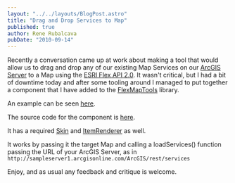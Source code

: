 ```yaml
---
layout: "../../layouts/BlogPost.astro"
title: "Drag and Drop Services to Map"
published: true
author: Rene Rubalcava
pubDate: "2010-09-14"
---
```


Recently a conversation came up at work about making a tool that would allow us to drag and drop any of our existing Map Services on our [ArcGIS Server](http://www.esri.com/software/arcgis/arcgisserver/index.html) to a Map using the [ESRI Flex API 2.0](http://help.arcgis.com/en/webapi/flex/index.html). It wasn't critical, but I had a bit of downtime today and after some tooling around I managed to put together a component that I have added to the [Flex](http://github.com/odoe/FlexMapTools)[MapTools](http://github.com/odoe/FlexMapTools) library.

An example can be seen [here](https://odoe.net/thelab/flex/serviceslist/Index.html).

The source code for the component is [here](http://github.com/odoe/FlexMapTools/blob/master/src/net/odoe/FlexMapTools/components/ServiceList.as).

It has a required [Skin](http://github.com/odoe/FlexMapTools/blob/master/src/net/odoe/FlexMapTools/components/skins/ServiceListSkin.mxml) and [ItemRenderer](http://github.com/odoe/FlexMapTools/blob/master/src/net/odoe/FlexMapTools/components/itemRenderers/ServiceListItemRenderer.mxml) as well.

It works by passing it the target Map and calling a loadServices() function passing the URL of your ArcGIS Server, as in `http://sampleserver1.arcgisonline.com/ArcGIS/rest/services`

Enjoy, and as usual any feedback and critique is welcome.
